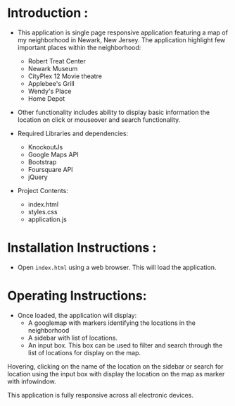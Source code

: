 # Introduction :
- This application is single page responsive application featuring a map of my  neighborhood in Newark, New Jersey. The application highlight few important places within the neighborhood:
  - Robert Treat Center
  - Newark Museum
  - CityPlex 12 Movie theatre
  - Applebee's Grill
  - Wendy's Place
  - Home Depot

- Other functionality includes ability to display basic information the location on click or mouseover and search functionality.

- Required Libraries and dependencies:
  - KnockoutJs
  - Google Maps API
  - Bootstrap
  - Foursquare API
  - jQuery

- Project Contents:
  - index.html
  - styles.css
  - application.js


# Installation Instructions :
- Open `index.html` using a web browser. This will load the application.

# Operating Instructions:
- Once loaded, the application will display:
    - A googlemap with markers identifying the locations in the neighborhood
    - A sidebar with list of locations.
    - An input box. This box can be used to filter and search through the list of locations for display on the map.

Hovering, clicking on the name of the location on the sidebar or search for location using the input box with display the location on the map as marker with infowindow.

This application is fully responsive across all electronic devices.
